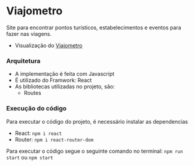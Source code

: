 # Viajometro

Site para encontrar pontos turísticos, estabelecimentos e eventos para fazer nas viagens.

* Visualização do [Viajometro](https://viajometro.vercel.app)

### Arquitetura

* A implementação é feita com Javascript
* É utilizado do Framwork: React
* As bibliotecas utilizadas no projeto, são:
    * Routes

### Execução do código

Para executar o código do projeto, é necessário instalar as dependencias
  * React: `npm i react`
  * Router: `npm i react-router-dom`

Para executar o código segue o seguinte comando no terminal:
`npm run start`
ou
`npm start`
